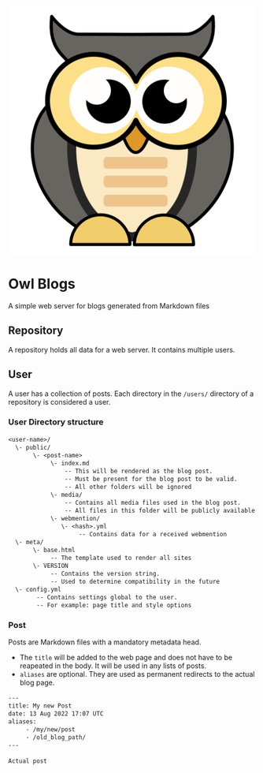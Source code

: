 ![Mascot](assets/owl.png)

# Owl Blogs

A simple web server for blogs generated from Markdown files

## Repository

A repository holds all data for a web server. It contains multiple users.

## User

A user has a collection of posts.
Each directory in the `/users/` directory of a repository is considered a user.

### User Directory structure

```
<user-name>/
  \- public/
       \- <post-name>
            \- index.md
                -- This will be rendered as the blog post.
                -- Must be present for the blog post to be valid.
                -- All other folders will be ignored
            \- media/
                -- Contains all media files used in the blog post.
                -- All files in this folder will be publicly available
            \- webmention/
               \- <hash>.yml
                    -- Contains data for a received webmention
  \- meta/
       \- base.html
            -- The template used to render all sites
       \- VERSION
            -- Contains the version string.
            -- Used to determine compatibility in the future
  \- config.yml
        -- Contains settings global to the user.
        -- For example: page title and style options
```

### Post

Posts are Markdown files with a mandatory metadata head.

- The `title` will be added to the web page and does not have to be reapeated in the body. It will be used in any lists of posts.
- `aliases` are optional. They are used as permanent redirects to the actual blog page.

```
---
title: My new Post
date: 13 Aug 2022 17:07 UTC
aliases:
     - /my/new/post
     - /old_blog_path/
---

Actual post

```
